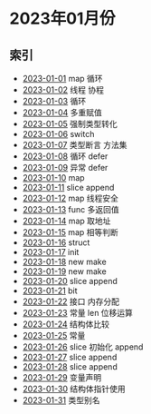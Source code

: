 # 2023年01月份

## 索引

- [2023-01-01](./01/README.md) map 循环
- [2023-01-02](./02/README.md) 线程 协程
- [2023-01-03](./03/README.md) 循环
- [2023-01-04](./04/README.md) 多重赋值
- [2023-01-05](./05/README.md) 强制类型转化
- [2023-01-06](./06/README.md) switch
- [2023-01-07](./07/README.md) 类型断言 方法集
- [2023-01-08](./08/README.md) 循环 defer
- [2023-01-09](./09/README.md) 异常 defer
- [2023-01-10](./10/README.md) map
- [2023-01-11](./11/README.md) slice append
- [2023-01-12](./12/README.md) map 线程安全
- [2023-01-13](./13/README.md) func 多返回值
- [2023-01-14](./14/README.md) map 取地址
- [2023-01-15](./15/README.md) map 相等判断
- [2023-01-16](./16/README.md) struct
- [2023-01-17](./17/README.md) init
- [2023-01-18](./18/README.md) new make
- [2023-01-19](./19/README.md) new make
- [2023-01-20](./20/README.md) slice append
- [2023-01-21](./21/README.md) bit
- [2023-01-22](./22/README.md) 接口 内存分配
- [2023-01-23](./23/README.md) 常量 len 位移运算
- [2023-01-24](./24/README.md) 结构体比较
- [2023-01-25](./25/README.md) 常量
- [2023-01-26](./26/README.md) slice 初始化 append
- [2023-01-27](./27/README.md) slice append
- [2023-01-28](./28/README.md) slice append
- [2023-01-29](./29/README.md) 变量声明
- [2023-01-30](./30/README.md) 结构体指针使用
- [2023-01-31](./31/README.md) 类型别名
